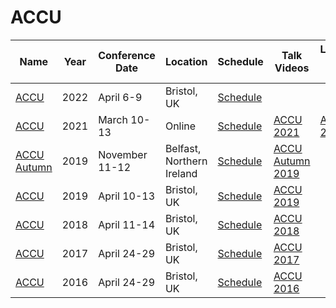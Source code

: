 # ACCU

| Name                                                                        | Year | Conference<br>Date | Location                       | Schedule                                                          | Talk Videos                                                                                                                                                            | Lightning<br>Talk Videos                                                                                                               | Slides                                                                            | Video Channel                                                                                      |
| --------------------------------------------------------------------------- | ---- | ------------------ | ------------------------------ | ----------------------------------------------------------------- | ---------------------------------------------------------------------------------------------------------------------------------------------------------------------- | -------------------------------------------------------------------------------------------------------------------------------------- | --------------------------------------------------------------------------------- | -------------------------------------------------------------------------------------------------- |
| [ACCU](https://conference.accu.org/)                                        | 2022 | April 6-9          | Bristol, UK                    | [Schedule](https://accu.digital-medium.co.uk/schedule/)           |                                                                                                                                                                        |                                                                                                                                        |                                                                                   | [YouTube](https://www.youtube.com/channel/UCJhay24LTpO1s4bIZxuIqKw)                                |
| [ACCU](https://conference.accu.org/)                                        | 2021 | March 10-13        | Online                         | [Schedule](https://accu.org/conf-previous/2021/schedule/)         | [ACCU 2021](https://www.youtube.com/c/ACCUConf/search?query=ACCU%202021%20Day)                                                                                         | [ACCU 2021](https://www.youtube.com/c/ACCUConf/search?query=ACCU%202021%20Lightning%20Talks)                                           | [Slides](https://accu.org/conf-previous/2021/schedule/)                           | [YouTube](https://www.youtube.com/channel/UCJhay24LTpO1s4bIZxuIqKw)                                |
| [ACCU Autumn](https://conference.accu.org/)                                 | 2019 | November 11-12     | Belfast, Northern Ireland      | [Schedule](https://conference.accu.org/2019_Autumn/schedule.html) | [ACCU Autumn 2019](https://www.youtube.com/playlist?list=PL9hrFapz4dsODt3aI5adCaZB6KHwz2Tpe)                                                                           |                                                                                                                                        |                                                                                   | [YouTube](https://www.youtube.com/channel/UCJhay24LTpO1s4bIZxuIqKw)                                |
| [ACCU](https://conference.accu.org/)                                        | 2019 | April 10-13        | Bristol, UK                    | [Schedule](https://conference.accu.org/2019/schedule.html)        | [ACCU 2019](https://www.youtube.com/channel/UCJhay24LTpO1s4bIZxuIqKw/search?query=2019)                                                                                |                                                                                                                                        | [Slides](https://github.com/ACCUConf/PDFs_2019)                                   | [YouTube](https://www.youtube.com/channel/UCJhay24LTpO1s4bIZxuIqKw)                                |
| [ACCU](https://conference.accu.org/2018/accu2018.html)                      | 2018 | April 11-14        | Bristol, UK                    | [Schedule](https://conference.accu.org/2018/schedule.html)        | [ACCU 2018](https://www.youtube.com/channel/UCJhay24LTpO1s4bIZxuIqKw/playlists?view=50&flow=grid&shelf_id=12)                                                          |                                                                                                                                        | [In Schedule](https://conference.accu.org/2018/schedule.html)                     | [YouTube](https://www.youtube.com/channel/UCJhay24LTpO1s4bIZxuIqKw)                                |
| [ACCU](https://conference.accu.org/2017/accu2017.html)                      | 2017 | April 24-29        | Bristol, UK                    | [Schedule](https://conference.accu.org/2017/schedule.html)        | [ACCU 2017](https://www.youtube.com/channel/UCJhay24LTpO1s4bIZxuIqKw/playlists?view=50&flow=grid&shelf_id=11)                                                          |                                                                                                                                        | [In Schedule](https://conference.accu.org/2017/schedule.html)                     | [YouTube](https://www.youtube.com/channel/UCJhay24LTpO1s4bIZxuIqKw)                                |
| [ACCU](https://conference.accu.org/2016/accu2016.html)                      | 2016 | April 24-29        | Bristol, UK                    | [Schedule](https://conference.accu.org/2016/schedule.html)        | [ACCU 2016](https://www.youtube.com/channel/UCJhay24LTpO1s4bIZxuIqKw/playlists?view=50&flow=grid&shelf_id=3)                                                           |                                                                                                                                        | [In Schedule](https://conference.accu.org/2016/schedule.html)                     | [YouTube](https://www.youtube.com/channel/UCJhay24LTpO1s4bIZxuIqKw)                                |